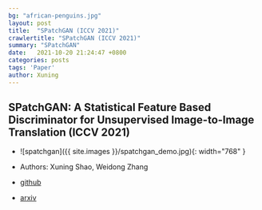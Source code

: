 ```yaml
---
bg: "african-penguins.jpg"
layout: post
title:  "SPatchGAN (ICCV 2021)"
crawlertitle: "SPatchGAN (ICCV 2021)"
summary: "SPatchGAN"
date:   2021-10-20 21:24:47 +0800
categories: posts
tags: 'Paper'
author: Xuning
---
```


##  SPatchGAN: A Statistical Feature Based Discriminator for Unsupervised Image-to-Image Translation (ICCV 2021)

- ![spatchgan]({{ site.images }}/spatchgan_demo.jpg){: width="768" }

- Authors: Xuning Shao, Weidong Zhang

- [github](https://github.com/NetEase-GameAI/SPatchGAN)

- [arxiv](https://arxiv.org/abs/2103.16219)


